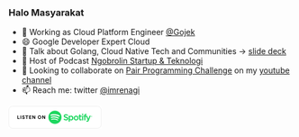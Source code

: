 ### Halo Masyarakat

- 🔭 Working as Cloud Platform Engineer [@Gojek](https://www.gojek.com/)
- 😄 Google Developer Expert Cloud 
- 🌱 Talk about Golang, Cloud Native Tech and Communities -> [slide deck](https://github.com/imrenagi/public-speaking/tree/master/tech-talks)
- 💬 Host of Podcast [Ngobrolin Startup & Teknologi](https://open.spotify.com/show/3cA81ivwFR2gDMF570j06X)
- 👯 Looking to collaborate on [Pair Programming Challenge](https://www.youtube.com/playlist?list=PLJDedZCB3DvB68j2QA4zyqQWWn3ra6igv) on my [youtube channel](https://youtube.com/c/ImreNagi) 
- 📫 Reach me: twitter [@imrenagi](https://twitter.com/imrenagi)

<a href="https://open.spotify.com/show/3cA81ivwFR2gDMF570j06X" rel="some text">![Ngobrolin Startup & Teknologi](./spotify-podcast-badge-wht-grn-165x40.png)</a>


<!--
**imrenagi/imrenagi** is a ✨ _special_ ✨ repository because its `README.md` (this file) appears on your GitHub profile.

Here are some ideas to get you started:

- 🔭 I’m currently working on ...
- 🌱 I’m currently learning ...
- 👯 I’m looking to collaborate on ...
- 🤔 I’m looking for help with ...
- 💬 Ask me about ...
- 📫 How to reach me: ...
- 😄 Pronouns: ...
- ⚡ Fun fact: ...
-->
